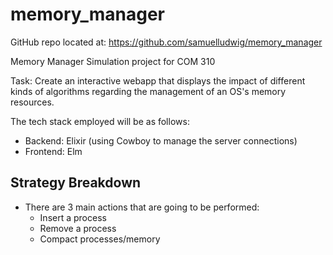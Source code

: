 # memory_manager

GitHub repo located at: https://github.com/samuelludwig/memory_manager

Memory Manager Simulation project for COM 310

Task: Create an interactive webapp that displays the impact of different kinds 
of algorithms regarding the management of an OS's memory resources.

The tech stack employed will be as follows:

- Backend: Elixir (using Cowboy to manage the server connections)
- Frontend: Elm

## Strategy Breakdown

- There are 3 main actions that are going to be performed:
  - Insert a process
  - Remove a process
  - Compact processes/memory
